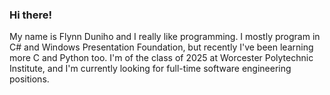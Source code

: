 ### Hi there!

My name is Flynn Duniho and I really like programming. I mostly program in C# and Windows Presentation Foundation, but recently I've been learning more C and Python too. I'm of the class of 2025 at Worcester Polytechnic Institute, and I'm currently looking for full-time software engineering positions. 

